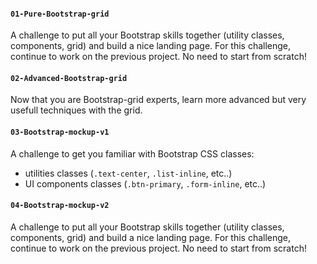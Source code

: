 #### `01-Pure-Bootstrap-grid`
A challenge to put all your Bootstrap skills together (utility classes, components, grid) and build a nice landing page. For this challenge, continue to work on the previous project. No need to start from scratch!

#### `02-Advanced-Bootstrap-grid`
Now that you are Bootstrap-grid experts, learn more advanced but very usefull techniques with the grid.

#### `03-Bootstrap-mockup-v1`
A challenge to get you familiar with Bootstrap CSS classes:

- utilities classes (`.text-center`, `.list-inline`, etc..)
- UI components classes (`.btn-primary`, `.form-inline`, etc..)

#### `04-Bootstrap-mockup-v2`
A challenge to put all your Bootstrap skills together (utility classes, components, grid) and build a nice landing page. For this challenge, continue to work on the previous project. No need to start from scratch!
